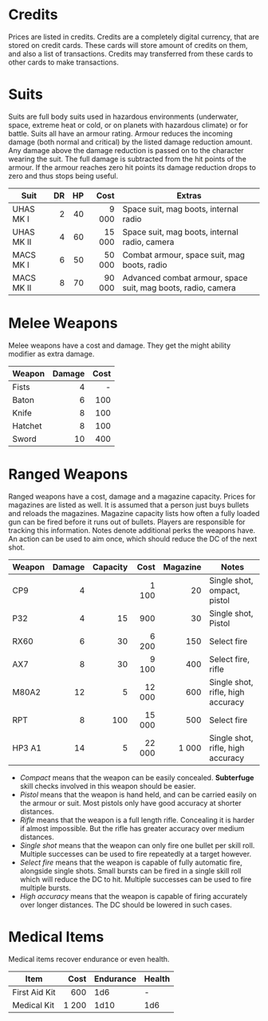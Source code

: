 # Credits

Prices are listed in credits. Credits are a completely digital currency,
that are stored on credit cards. These cards will store amount of credits
on them, and also a list of transactions. Credits may transferred from
these cards to other cards to make transactions.

# Suits

Suits are full body suits used in hazardous environments (underwater, space,
extreme heat or cold, or on planets with hazardous climate) or for battle.
Suits all have an armour rating. Armour reduces the incoming damage (both
normal and critical) by the listed damage reduction amount. Any damage above
the damage reduction is passed on to the character wearing the suit. The
full damage is subtracted from the hit points of the armour. If the armour
reaches zero hit points its damage reduction drops to zero and thus stops
being useful.

| Suit        | DR  | HP | Cost   | Extras
|-------------|----:|---:|-------:|----------------------------
| UHAS MK I   | 2   | 40 |  9 000 | Space suit, mag boots, internal radio
| UHAS MK II  | 4   | 60 | 15 000 | Space suit, mag boots, internal radio, camera
| MACS MK I   | 6   | 50 | 50 000 | Combat armour, space suit, mag boots, radio
| MACS MK II  | 8   | 70 | 90 000 | Advanced combat armour, space suit, mag boots, radio, camera

# Melee Weapons

Melee weapons have a cost and damage. They get the might ability modifier
as extra damage.

| Weapon    | Damage | Cost
|-----------|-------:|----:
| Fists     | 4      | -
| Baton     | 6      | 100
| Knife     | 8      | 100
| Hatchet   | 8      | 100
| Sword     | 10     | 400

# Ranged Weapons

Ranged weapons have a cost, damage and a magazine capacity. Prices for
magazines are listed as well. It is assumed that a person just buys
bullets and reloads the magazines. Magazine capacity lists how often
a fully loaded gun can be fired before it runs out of bullets. Players
are responsible for tracking this information. Notes denote additional
perks the weapons have. An action can be used to aim once, which should
reduce the DC of the next shot.

| Weapon  | Damage | Capacity | Cost   | Magazine | Notes
|---------|-------:|---------:|-------:|---------:|---------------
| CP9     | 4      |          |  1 100 |    20    | Single shot,  ompact, pistol
| P32     | 4      |  15      |    900 |    30    | Single shot, Pistol
| RX60    | 6      |  30      |  6 200 |   150    | Select fire
| AX7     | 8      |  30      |  9 100 |   400    | Select fire, rifle
| M80A2   | 12     |   5      | 12 000 |   600    | Single shot, rifle, high accuracy
| RPT     | 8      | 100      | 15 000 |   500    | Select fire
| HP3 A1  | 14     |   5      | 22 000 | 1 000    | Single shot, rifle, high accuracy

* *Compact* means that the weapon can be easily concealed. **Subterfuge**
  skill checks involved in this weapon should be easier.
* *Pistol* means that the weapon is hand held, and can be carried easily
  on the armour or suit. Most pistols only have good accuracy at shorter
  distances.
* *Rifle* means that the weapon is a full length rifle. Concealing it is
  harder if almost impossible. But the rifle has greater accuracy over
  medium distances.
* *Single shot* means that the weapon can only fire one bullet per skill
  roll. Multiple successes can be used to fire repeatedly at a target
  however.
* *Select fire* means that the weapon is capable of fully automatic fire,
  alongside single shots. Small bursts can be fired in a single skill
  roll which will reduce the DC to hit. Multiple successes can be used to
  fire multiple bursts.
* *High accuracy* means that the weapon is capable of firing accurately
  over longer distances. The DC should be lowered in such cases.

# Medical Items

Medical items recover endurance or even health.

| Item          | Cost  | Endurance   |  Health
|---------------|------:|-------------|-----------
| First Aid Kit |   600 | 1d6         | -
| Medical Kit   | 1 200 | 1d10        | 1d6
